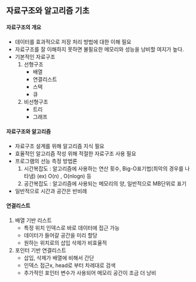 ## 자료구조와 알고리즘 기초

#### 자료구조의 개요
- 데이터를 효과적으로 저장 처리 방법에 대한 이해 필요
- 자료구조를 잘 이해하지 못하면 불필요한 메모리와 성능을 낭비할 여지가 높다.
- 기본적인 자료구조
	1. 선형구조
		- 배열
		- 연결리스트
		- 스택
		- 큐
	2. 비선형구조
		- 트리
		- 그래프

#### 자료구조와 알고리즘
- 자료구조 설계를 위해 알고리즘 지식 필요
- 효율적인 알고리즘 작성 위해 적절한 자료구조 사용 필요
- 프로그램의 선능 측정 방법론
	1. 시간복잡도 : 알고리즘에 사용하는 연산 횟수, Big-O표기법(최악의 경우를 나타냄)
	(ex) O(n) , O(nlogn) 등 
	2. 공간복잡도 : 알고리즘에 사용되는 메모리의 양, 일반적으로 MB단위로 표기
- 일반적으로 시간과 공간은 반비례

#### 연결리스트
1. 배열 기반 리스트
	- 특정 위치 인덱스로 바로 데이터에 접근 가능
	- 데이터가 들어갈 공간을 미리 할당
	- 원하는 위치로의 삽입 삭제가 비효율적
2. 포인터 기반 연결리스트
	- 삽입, 삭제가 배열에 비해서 간단
	- 인덱스 접근x, head로 부터 차레대로 검색
	- 추가적인 포인터 변수가 사용되어 메모리 공간이 조금 더 낭비
